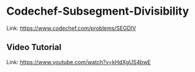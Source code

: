 # Codechef-Subsegment-Divisibility
Link: https://www.codechef.com/problems/SEGDIV
## Video Tutorial
Link: https://www.youtube.com/watch?v=kHdXgUS4bwE
